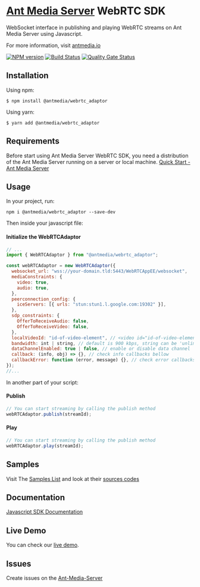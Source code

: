 # [Ant Media Server](https://antmedia.io/) WebRTC SDK

WebSocket interface in publishing and playing WebRTC streams on Ant Media Server using Javascript.

For more information, visit [antmedia.io](https://antmedia.io)

[![NPM version](https://img.shields.io/badge/npm-v2.4.3-informational)](https://www.npmjs.com/package/@antmedia/webrtc_adaptor)
[![Build Status](https://api.travis-ci.com/ant-media/StreamApp.svg?branch=master)](https://app.travis-ci.com/github/ant-media/StreamApp)
[![Quality Gate Status](https://sonarcloud.io/api/project_badges/measure?project=io.antmedia%3Aant-media-server&metric=alert_status)](https://sonarcloud.io/dashboard?id=io.antmedia%3Aant-media-server)

## <a name="installation"></a>Installation

Using npm:

```shell
$ npm install @antmedia/webrtc_adaptor
```

Using yarn:

```shell
$ yarn add @antmedia/webrtc_adaptor
```

## <a name="requirements"></a>Requirements

Before start using Ant Media Server WebRTC SDK, you need a distribution of the Ant Media Server running on a server or local machine.
[Quick Start - Ant Media Server](https://resources.antmedia.io/docs/quick-start)

## <a name="usage">Usage

In your project, run:

```
npm i @antmedia/webrtc_adaptor --save-dev
```

Then inside your javascript file:

#### <a name="initialize">Initialize the WebRTCAdaptor

```javascript
// ...
import { WebRTCAdaptor } from "@antmedia/webrtc_adaptor";

const webRTCAdaptor = new WebRTCAdaptor({
  websocket_url: "wss://your-domain.tld:5443/WebRTCAppEE/websocket",
  mediaConstraints: {
    video: true,
    audio: true,
  },
  peerconnection_config: {
    iceServers: [{ urls: "stun:stun1.l.google.com:19302" }],
  },
  sdp_constraints: {
    OfferToReceiveAudio: false,
    OfferToReceiveVideo: false,
  },
  localVideoId: "id-of-video-element", // <video id="id-of-video-element" autoplay muted></video>
  bandwidth: int | string, // default is 900 kbps, string can be 'unlimited'
  dataChannelEnabled: true | false, // enable or disable data channel
  callback: (info, obj) => {}, // check info callbacks bellow
  callbackError: function (error, message) {}, // check error callbacks bellow
});
//...
```

In another part of your script:

#### <a name="publish">Publish

```javascript
// You can start streaming by calling the publish method
webRTCAdaptor.publish(streamId);
```

#### <a name="play">Play

```javascript
// You can start streaming by calling the publish method
webRTCAdaptor.play(streamId);
```

## Samples

Visit The [Samples List](https://resources.antmedia.io/docs/sample-tools-and-applications) and look at their [sources codes](https://github.com/ant-media/StreamApp/tree/master/src/main/webapp)

## <a name="documentation">Documentation

[Javascript SDK Documentation](https://resources.antmedia.io/docs/javascript-sdk)

## <a name="livedemo">Live Demo

You can check our [live demo](https://antmedia.io/live-demo).

## <a name="issues">Issues

Create issues on the [Ant-Media-Server](https://github.com/ant-media/Ant-Media-Server/issues)
